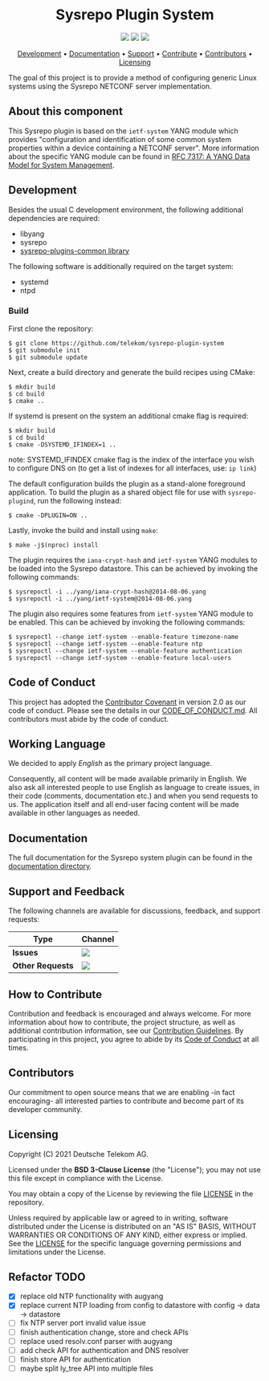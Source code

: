 <h1 align="center">
    Sysrepo Plugin System
</h1>

<p align="center">
    <a href="/../../commits/" title="Last Commit"><img src="https://img.shields.io/github/last-commit/telekom/sysrepo-plugin-system?style=flat"></a>
    <a href="/../../issues" title="Open Issues"><img src="https://img.shields.io/github/issues/telekom/sysrepo-plugin-system?style=flat"></a>
    <a href="./LICENSE" title="License"><img src="https://img.shields.io/badge/License-BSD%203--Clause-blue.svg?style=flat"></a>
</p>

<p align="center">
  <a href="#development">Development</a> •
  <a href="#documentation">Documentation</a> •
  <a href="#support-and-feedback">Support</a> •
  <a href="#how-to-contribute">Contribute</a> •
  <a href="#contributors">Contributors</a> •
  <a href="#licensing">Licensing</a>
</p>

The goal of this project is to provide a method of configuring generic Linux systems using the Sysrepo NETCONF server implementation. 
## About this component

This Sysrepo plugin is based on the `ietf-system` YANG module which provides "configuration and identification of some common system properties within a device containing a NETCONF server". More information about the specific YANG module can be found in [RFC 7317: A YANG Data Model for System Management](https://datatracker.ietf.org/doc/html/rfc7317).


## Development

Besides the usual C development environment, the following additional dependencies are required:

* libyang
* sysrepo
* [sysrepo-plugins-common library](https://github.com/mcindrich/sysrepo-plugins-common)

The following software is additionally required on the target system:

* systemd
* ntpd

### Build

First clone the repository:

```
$ git clone https://github.com/telekom/sysrepo-plugin-system
$ git submodule init
$ git submodule update
```

Next, create a build directory and generate the build recipes using CMake:

```
$ mkdir build
$ cd build
$ cmake ..
```

If systemd is present on the system an additional cmake flag is required:
```
$ mkdir build
$ cd build
$ cmake -DSYSTEMD_IFINDEX=1 ..
```
note: SYSTEMD_IFINDEX cmake flag is the index of the interface you wish to configure DNS on (to get a list of indexes for all interfaces, use: `ip link`)

The default configuration builds the plugin as a stand-alone foreground application. To build the plugin as a shared object file for use with `sysrepo-plugind`, run the following instead:

```
$ cmake -DPLUGIN=ON ..
```

Lastly, invoke the build and install using `make`:

```
$ make -j$(nproc) install
```

The plugin requires the `iana-crypt-hash` and `ietf-system` YANG modules to be loaded into the Sysrepo datastore. This can be achieved by invoking the following commands:

```
$ sysrepoctl -i ../yang/iana-crypt-hash@2014-08-06.yang
$ sysrepoctl -i ../yang/ietf-system@2014-08-06.yang
```

The plugin also requires some features from `ietf-system` YANG module to be enabled. This can be achieved by invoking the following commands:

```
$ sysrepoctl --change ietf-system --enable-feature timezone-name
$ sysrepoctl --change ietf-system --enable-feature ntp
$ sysrepoctl --change ietf-system --enable-feature authentication
$ sysrepoctl --change ietf-system --enable-feature local-users
```

## Code of Conduct

This project has adopted the [Contributor Covenant](https://www.contributor-covenant.org/) in version 2.0 as our code of conduct. Please see the details in our [CODE_OF_CONDUCT.md](CODE_OF_CONDUCT.md). All contributors must abide by the code of conduct.

## Working Language

We decided to apply _English_ as the primary project language.

Consequently, all content will be made available primarily in English. We also ask all interested people to use English as language to create issues, in their code (comments, documentation etc.) and when you send requests to us. The application itself and all end-user facing content will be made available in other languages as needed.

## Documentation

The full documentation for the Sysrepo system plugin can be found in the [documentation directory](../docs).

## Support and Feedback

The following channels are available for discussions, feedback, and support requests:

| Type               | Channel                                                                                                                                                                                            |
| ------------------ | -------------------------------------------------------------------------------------------------------------------------------------------------------------------------------------------------- |
| **Issues**         | <a href="/../../issues/new/choose" title="General Discussion"><img src="https://img.shields.io/github/issues/telekom/sysrepo-plugin-system?style=flat-square"></a> </a>                            |
| **Other Requests** | <a href="mailto:opensource@telekom.de" title="Email Open Source Team"><img src="https://img.shields.io/badge/email-Open%20Source%20Team-green?logo=mail.ru&style=flat-square&logoColor=white"></a> |

## How to Contribute

Contribution and feedback is encouraged and always welcome. For more information about how to contribute, the project structure, as well as additional contribution information, see our [Contribution Guidelines](./CONTRIBUTING.md). By participating in this project, you agree to abide by its [Code of Conduct](./CODE_OF_CONDUCT.md) at all times.

## Contributors

Our commitment to open source means that we are enabling -in fact encouraging- all interested parties to contribute and become part of its developer community.

## Licensing

Copyright (C) 2021 Deutsche Telekom AG.

Licensed under the **BSD 3-Clause License** (the "License"); you may not use this file except in compliance with the License.

You may obtain a copy of the License by reviewing the file [LICENSE](./LICENSE) in the repository.

Unless required by applicable law or agreed to in writing, software distributed under the License is distributed on an "AS IS" BASIS, WITHOUT WARRANTIES OR CONDITIONS OF ANY KIND, either express or implied. See the [LICENSE](./LICENSE) for the specific language governing permissions and limitations under the License.

## Refactor TODO
- [x] replace old NTP functionality with augyang
- [x] replace current NTP loading from config to datastore with config -> data -> datastore
- [ ] fix NTP server port invalid value issue
- [ ] finish authentication change, store and check APIs
- [ ] replace used resolv.conf parser with augyang
- [ ] add check API for authentication and DNS resolver
- [ ] finish store API for authentication
- [ ] maybe split ly_tree API into multiple files